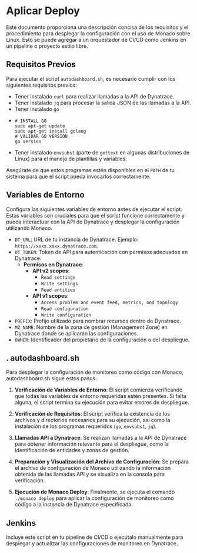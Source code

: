 # Aplicar Deploy

Este documento proporciona una descripción concisa de los requisitos y el procedimiento para desplegar la configuración con el uso de Monaco sobre Linux. Esto se puede agregar a un orquestador de CI/CD como Jenkins en un pipeline o proyecto estilo libre.

## Requisitos Previos

Para ejecutar el script `autodashboard.sh`, es necesario cumplir con los siguientes requisitos previos:

- Tener instalado `curl` para realizar llamadas a la API de Dynatrace.
- Tener instalado `jq` para procesar la salida JSON de las llamadas a la API.
- Tener instalado `go`
-     # INSTALL GO
      sudo apt-get update
      sudo apt-get install golang
      # VALIDAR GO VERSION
      go version

- Tener instalado `envsubst` (parte de `gettext` en algunas distribuciones de Linux) para el manejo de plantillas y variables.

Asegúrate de que estos programas estén disponibles en el `PATH` de tu sistema para que el script pueda invocarlos correctamente.

## Variables de Entorno

Configura las siguientes variables de entorno antes de ejecutar el script. Estas variables son cruciales para que el script funcione correctamente y pueda interactuar con la API de Dynatrace y desplegar la configuración utilizando Monaco.

- `DT_URL`: URL de tu instancia de Dynatrace. Ejemplo: `https://xxxx.xxxx.dynatrace.com`.
- `DT_TOKEN`: Token de API para autenticación con permisos adecuados en Dynatrace.
    - **Permisos en Dynatrace**:
        - **API v2 scopes**:
          - `Read settings`
          - `Write settings`
          - `Read entities`
        - **API v1 scopes**:
          - `Access problem and event feed, metrics, and topology`
          - `Read configuration`
          - `Write configuration`
- `PREFIX`: Prefijo utilizado para nombrar recursos dentro de Dynatrace.
- `MZ_NAME`: Nombre de la zona de gestión (Management Zone) en Dynatrace donde se aplicarán las configuraciones.
- `OWNER`: Identificador del propietario de la configuración o del despliegue.

## . autodashboard.sh

Para desplegar la configuración de monitoreo como código con Monaco, autodashboard.sh sigue estos pasos:

1. **Verificación de Variables de Entorno**: El script comienza verificando que todas las variables de entorno requeridas estén presentes. Si falta alguna, el script termina su ejecución para evitar errores de despliegue.

2. **Verificación de Requisitos**: El script verifica la existencia de los archivos y directorios necesarios para su ejecución, así como la instalación de los programas requeridos (`go`, `envsubst`, `jq`).

3. **Llamadas API a Dynatrace**: Se realizan llamadas a la API de Dynatrace para obtener información relevante para el despliegue, como la identificación de entidades y zonas de gestión.

4. **Preparación y Visualización del Archivo de Configuración**: Se prepara el archivo de configuración de Monaco utilizando la información obtenida de las llamadas API y se visualiza en la consola para verificación.

5. **Ejecución de Monaco Deploy**: Finalmente, se ejecuta el comando `./monaco deploy` para aplicar la configuración de monitoreo como código a la instancia de Dynatrace especificada.

## Jenkins
Incluye este script en tu pipeline de CI/CD o ejecútalo manualmente para desplegar y actualizar las configuraciones de monitoreo en Dynatrace.

